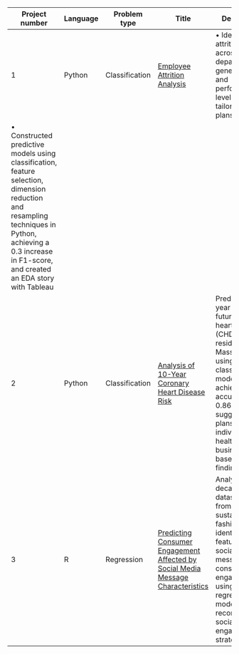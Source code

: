 
| Project number | Language | Problem type | Title                                            | Description                                                                                      |
| -------------- | -------- | --------------- | ------------------------------------------------ | ------------------------------------------------------------------------------------------------ |
| 1              | Python | Classification | [Employee Attrition Analysis](https://github.com/Taewoo3713/Project/tree/main/Employee%20Attrition%20Analysis) | •	Identified attrition causes across departments, generations, and performance levels; devised tailored action plans 
•	Constructed predictive models using classification, feature selection, dimension reduction and resampling techniques in Python, achieving a 0.3 increase in F1-score, and created an EDA story with Tableau |
| 2              | Python  | Classification | [Analysis of 10-Year Coronary Heart Disease Risk](https://github.com/Taewoo3713/Project/tree/main/Analysis%20of%2010-Year%20Coronary%20Heart%20Disease%20Risk)    | Predicted 10-year risk of future coronary heart disease (CHD) in residents in Massachusetts, using classification models, achieving an accuracy of 0.86, and suggested plans for individuals and healthcare businesses based on the findings |
| 3              | R  | Regression | [Predicting Consumer Engagement Affected by Social Media Message Characteristics](https://github.com/Taewoo3713/Project/tree/main/Predicting%20consumer%20engagement%20affected%20by%20social%20media%20message%20characteristics)  | Analyzed a decade-long dataset tweets from sustainable fashion brands, identifying key features of social media messaging for consumer engagement, using regression models, and recommended social media engagement strategies  |
